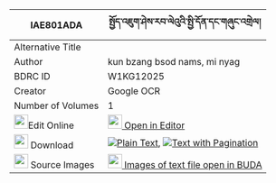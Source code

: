 |IAE801ADA|སྤྱོད་འཇུག་ཤེས་རབ་ལེའུའི་སྤྱི་དོན་དང་གཞུང་འགྲེལ། 
| --- | --- 
|Alternative Title |
|Author| kun bzang bsod nams, mi nyag
|BDRC ID | W1KG12025
|Creator | Google OCR
|Number of Volumes| 1
|<img width="25" src="https://img.icons8.com/color/25/000000/edit-property.png">Edit Online| [<img width="25" src="https://avatars.githubusercontent.com/u/45091458?s=200&v=4"> Open in Editor](http://editor.openpecha.org/IAE801ADA)
|<img width="25" src="https://img.icons8.com/fluent/48/000000/download-2.png"/>  Download | [![](https://img.icons8.com/color/20/000000/txt.png)Plain Text](https://github.com/Openpecha/IAE801ADA/releases/download/v1/chonjuk_sherab_le'u__plain_IAE801ADA.zip), [![](https://img.icons8.com/color/20/000000/txt.png)Text with Pagination](https://github.com/Openpecha/IAE801ADA/releases/download/v1/chonjuk_sherab_le'u__pages_IAE801ADA.zip)
|<img width="25" src="https://img.icons8.com/plasticine/100/000000/pictures-folder.png"/>  Source Images | [<img width="25" src="https://library.bdrc.io/icons/BUDA-small.svg"> Images of text file open in BUDA](https://library.bdrc.io/show/bdr:W1KG12025)